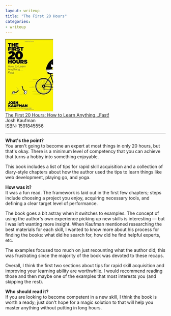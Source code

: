 ```yaml
---
layout: writeup
title: "The First 20 Hours"
categories:
- writeup
---
```


![](/static/first-20-hours.jpg)  
[The First 20 Hours: How to Learn Anything...Fast!][link]   
Josh Kaufman    
ISBN: 1591845556    

---

**What's the point?**  
You aren't going to become an expert at most things in only 20 hours, but that's
okay. There is a minimum level of competency that you can achieve that turns a
hobby into something enjoyable.

This book includes a list of tips for rapid skill acquisition and a collection
of diary-style chapters about how the author used the tips to learn things like
web development, playing go, and yoga.

**How was it?**  
It was a fun read. The framework is laid out in the first few chapters; steps
include choosing a project you enjoy, acquiring necessary tools, and defining a 
clear target level of performance.

The book goes a bit astray when it switches to examples. The concept of using the
author's own experience picking up new skills is interesting &mdash; but I was left
wanting more insight. When Kaufman mentioned researching the best materials 
for each skill, I wanted to know more about his process for finding the 
books: what did he search for, how did he find helpful experts, etc.

The examples focused too much on just recounting what the author did; this was
frustrating since the majority of the book was devoted to these recaps.

Overall, I think the first two sections about tips for rapid skill acquisition
and improving your learning ability are worthwhile. I would recommend reading
those and then maybe one of the examples that most interests you (and skipping
the rest).

**Who should read it?**  
If you are looking to become competent in a new skill, I think the book is worth
a ready; just don't hope for a magic solution to that will help you master anything
without putting in long hours.

[link]: http://www.amazon.com/exec/obidos/ASIN/1591845556/ref=nosim&tag=bookreview0a1-20

